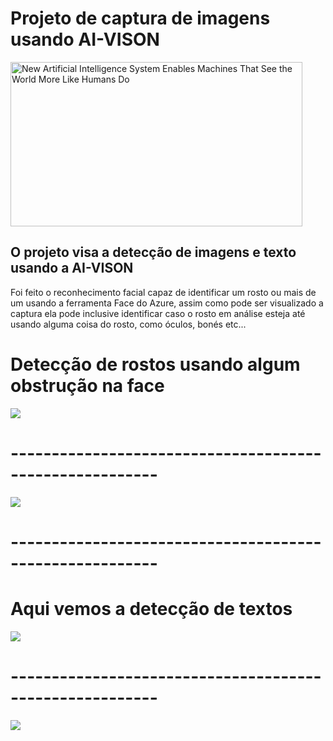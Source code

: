 # Projeto de captura de imagens usando AI-VISON

<img src="https://scitechdaily.com/images/Human-Vision-Concept.gif" jsaction="VQAsE" class="sFlh5c pT0Scc iPVvYb" style="max-width: 777px; height: 263px; margin: 0px; width: 467px;" alt="New Artificial Intelligence System Enables Machines That See the World More  Like Humans Do" jsname="kn3ccd" data-iml="8935.899999999907">

## O projeto visa a detecção de imagens e texto usando a AI-VISON 

Foi feito o reconhecimento facial capaz de identificar um rosto ou mais de um usando a ferramenta Face do Azure, assim como pode ser visualizado a captura ela pode inclusive identificar caso o rosto em análise esteja até usando alguma coisa do rosto, como óculos, bonés etc...

# Detecção de rostos usando algum obstrução na face 
<img src="C:\Users\oliver\Pictures\AI-LAB900\Output\Screenshot_1.jpg">

# --------------------------------------------------------
<img src="C:\Users\oliver\Pictures\AI-LAB900\Output\Screenshot_2.png">


# --------------------------------------------------------
# Aqui vemos a detecção de textos
<img src="C:\Users\oliver\Pictures\AI-LAB900\Output\Screenshot_3.png">

# --------------------------------------------------------

<img src="C:\Users\oliver\Pictures\AI-LAB900\Output\Screenshot_4.png">
